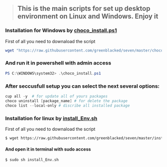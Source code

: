 > ## This is the main scripts for set up desktop environment on Linux and Windows. Enjoy it

### Installation for Windows by [choco_install.ps1](https://github.com/greenblacked/seven/blob/master/choco_install.ps1 "choco_install.ps1")
First of all you need to downaload the script 
```ps1
wget "https://raw.githubusercontent.com/greenblacked/seven/master/choco_install.ps1" -outfile "choco_install.ps1"
```
### And run it in powershell with admin access
```ps1
PS C:\WINDOWS\system32> .\choco_install.ps1
```
### After seccusfull setup you can select the next several options:
```ps1
cup all -y  # for update all of yours packages
choco uninstall [package_name] # for delete the package
choco list --local-only # discribe all installed package
```

### Installation for linux by [install_Env.sh](https://github.com/greenblacked/seven/blob/master/install_Env.sh "install_Env.sh")
First of all you need to downaload the script 
```sh
$ wget https://raw.githubusercontent.com/greenblacked/seven/master/install_Env.sh
```
#### And open it in terminal with sudo access
```sh
$ sudo sh install_Env.sh
```
